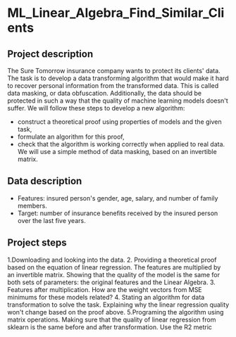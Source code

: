 # ML_Linear_Algebra_Find_Similar_Clients

## Project description
The Sure Tomorrow insurance company wants to protect its clients' data. The
task is to develop a data transforming algorithm that would make it hard to
recover personal information from the transformed data. This is called data
masking, or data obfuscation. Additionally, the data should be protected in such a way that the
quality of machine learning models doesn't suffer. We will follow these steps to develop a new algorithm:
- construct a theoretical proof using properties of models and the given task,
- formulate an algorithm for this proof,
- check that the algorithm is working correctly when applied to real data.
We will use a simple method of data masking, based on an invertible matrix.

## Data description
- Features: insured person's gender, age, salary, and number of family
members.
- Target: number of insurance benefits received by the insured person over the
last five years.

## Project steps
1.Downloading and looking into the data.
2. Providing a theoretical proof based on the equation of linear regression. The
features are multiplied by an invertible matrix. Showing that the quality of the
model is the same for both sets of parameters: the original features and the
Linear Algebra. 
3. Features after multiplication. How are the weight vectors from MSE minimums
for these models related?
4. Stating an algorithm for data transformation to solve the task. Explaining why the
linear regression quality won't change based on the proof above.
5.Programing the algorithm using matrix operations. Making sure that the quality of
linear regression from sklearn is the same before and after transformation. Use
the R2 metric

